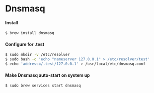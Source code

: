 # Dnsmasq

#### Install
```bash
$ brew install dnsmasq
```

#### Configure for .test 
```bash
$ sudo mkdir -v /etc/resolver
$ sudo bash -c 'echo "nameserver 127.0.0.1" > /etc/resolver/test'
$ echo 'address=/.test/127.0.0.1' > /usr/local/etc/dnsmasq.conf
```

#### Make Dnsmasq auto-start on system up
```bash
$ sudo brew services start dnsmasq
```
